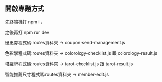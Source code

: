 ## 開啟專題方式
先終端機打 npm i ，

之後再打 npm run dev

優惠劵程式碼:routes資料夾 -> coupon-send-management.js

色彩學程式碼:routes資料夾 -> colorology-checklist.js 跟 colorology-result.js

塔羅牌程式碼:routes資料夾 -> tarot-checklist.js 跟 tarot-result.js

智能推薦尺寸程式碼:routes資料夾 -> member-edit.js
